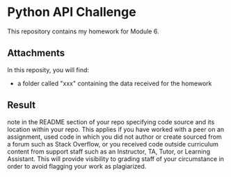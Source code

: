 # Python API Challenge
This repository contains my homework for Module 6.

## Attachments
In this reposity, you will find:
- a folder called "xxx" containing the data received for the homework


## Result
note in the README section of your repo specifying code source and its location within your repo. This applies if you have worked with a peer on an assignment, used code in which you did not author or create sourced from a forum such as Stack Overflow, or you received code outside curriculum content from support staff such as an Instructor, TA, Tutor, or Learning Assistant. This will provide visibility to grading staff of your circumstance in order to avoid flagging your work as plagiarized.
